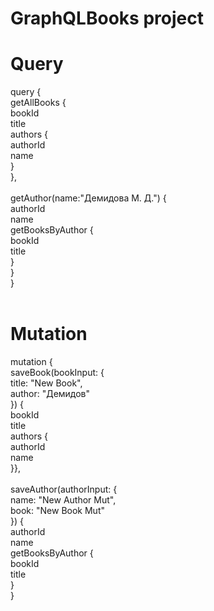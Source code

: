# GraphQLBooks project

# Query
query {</br>
  getAllBooks {</br>
    bookId</br>
    title</br>
    authors {</br>
      authorId</br>
      name</br>
    }</br>
  },</br></br>
  getAuthor(name:"Демидова М. Д.") {</br>
    authorId</br>
    name</br>
    getBooksByAuthor {</br>
      bookId</br>
      title</br>
    }</br>
  }</br>
}</br>
</br>
# Mutation
mutation {</br>
  saveBook(bookInput: {</br>
    title: "New Book",</br>
    author: "Демидов"</br>
  }) {</br>
    bookId</br>
    title</br>
    authors {</br>
      authorId</br>
      name</br>
    }},</br></br>
  saveAuthor(authorInput: {</br>
    name: "New Author Mut",</br>
    book: "New Book Mut"</br>
  }) {</br>
    authorId</br>
    name</br>
    getBooksByAuthor {</br>
      bookId</br>
      title</br>
    }</br>
  }</br>
